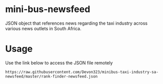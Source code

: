 # mini-bus-newsfeed

JSON object that references news regarding the taxi industry across various news outlets in South Africa.

# Usage

Use the link below to access the JSON file remotely

```
https://raw.githubusercontent.com/Devon323/minibus-taxi-industry-sa-newsfeed/master/rank-finder-newsfeed.json
```
